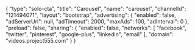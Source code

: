 {
    "type": "solo-cta",
    "title": "Carousel",
    "name": "carousel",
    "channelId": "121494071",
    "layout": "bootstrap",
    "advertising": {
        "enabled": false,
        "adServerUrl": null,
        "adTimeout": 2000,
        "maxAds": 100,
        "adInterval": 0
    },
    "preload": false,
    "sharing": {
        "enabled": false,
        "networks": [
            "facebook",
            "twitter",
            "pinterest",
            "google-plus",
            "linkedin",
            "email"
        ],
        "domain": "videos.project555.com"
    }
}